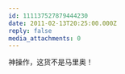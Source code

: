 ```yaml
---
id: 111137527879444230
date: 2011-02-13T20:25:00.000Z
reply: false
media_attachments: 0
---
```


神操作，这货不是马里奥！​​​​

